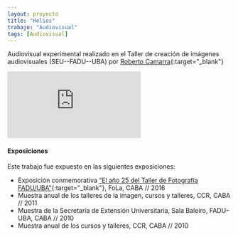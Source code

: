 ```yaml
---
layout: proyecto
title: "Helios"
trabajo: "Audiovisual"
tags: [Audiovisual]
---
```


Audiovisual experimental realizado en el Taller de creación de imágenes audiovisuales (SEU--FADU--UBA) por [Roberto Camarra](http://robertocamarra.blogspot.com){:target="_blank"}

<div class="embed-container"><iframe src="https://player.vimeo.com/video/18649230?title=0&byline=0&portrait=0" frameborder="0" webkitAllowFullScreen mozallowfullscreen allowFullScreen></iframe></div>

#### Exposiciones
Este trabajo fue expuesto en las siguientes exposiciones:

- Exposición conmemorativa [“El año 25 del Taller de Fotografía FADU/UBA”](https://web.archive.org/web/20160522231508/http://fola.com.ar/wp/programacion/sala-tres/){:target="_blank"}, FoLa, CABA // 2016  
- Muestra anual de los talleres de la imagen, cursos y talleres, CCR, CABA // 2011  
- Muestra de la Secretaría de Extensión Universitaria, Sala Baleiro, FADU–UBA, CABA // 2010  
- Muestra anual de los cursos y talleres, CCR, CABA // 2010

